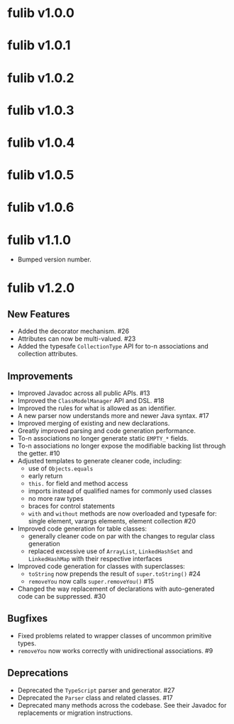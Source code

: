 # fulib v1.0.0

# fulib v1.0.1

# fulib v1.0.2

# fulib v1.0.3

# fulib v1.0.4

# fulib v1.0.5

# fulib v1.0.6

# fulib v1.1.0

* Bumped version number.

# fulib v1.2.0

## New Features

+ Added the decorator mechanism. #26
+ Attributes can now be multi-valued. #23
+ Added the typesafe `CollectionType` API for to-n associations and collection attributes.
<!-- TODO new PropertyStyles #19 -->

## Improvements

* Improved Javadoc across all public APIs. #13
* Improved the `ClassModelManager` API and DSL. #18
* Improved the rules for what is allowed as an identifier.
* A new parser now understands more and newer Java syntax. #17
* Improved merging of existing and new declarations.
* Greatly improved parsing and code generation performance.
* To-n associations no longer generate static `EMPTY_*` fields.
* To-n associations no longer expose the modifiable backing list through the getter. #10
* Adjusted templates to generate cleaner code, including:
  * use of `Objects.equals`
  * early return
  * `this.` for field and method access
  * imports instead of qualified names for commonly used classes
  * no more raw types
  * braces for control statements
  * `with` and `without` methods are now overloaded and typesafe for: single element, varargs elements, element collection #20
* Improved code generation for table classes:
  * generally cleaner code on par with the changes to regular class generation
  * replaced excessive use of `ArrayList`, `LinkedHashSet` and `LinkedHashMap` with their respective interfaces
* Improved code generation for classes with superclasses:
  * `toString` now prepends the result of `super.toString()` #24
  * `removeYou` now calls `super.removeYou()` #15
* Changed the way replacement of declarations with auto-generated code can be suppressed. #30

## Bugfixes

* Fixed problems related to wrapper classes of uncommon primitive types.
* `removeYou` now works correctly with unidirectional associations. #9

## Deprecations

* Deprecated the `TypeScript` parser and generator. #27
* Deprecated the `Parser` class and related classes. #17
* Deprecated many methods across the codebase. See their Javadoc for replacements or migration instructions.
